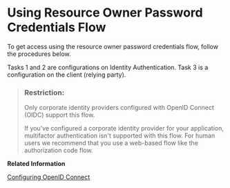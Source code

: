 <!-- loio3e10136191f647588a68f6cd32dc451b -->

# Using Resource Owner Password Credentials Flow

To get access using the resource owner password credentials flow, follow the procedures below.

Tasks 1 and 2 are configurations on Identity Authentication. Task 3 is a configuration on the client \(relying party\).

> ### Restriction:  
> Only corporate identity providers configured with OpenID Connect \(OIDC\) support this flow.
> 
> If you've configured a corporate identity provider for your application, multifactor authentication isn't supported with this flow. For human users we recommend that you use a web-based flow like the authorization code flow.

**Related Information**  


[Configuring OpenID Connect](configuring-openid-connect-a789c9c.md "You can use Identity Authentication for authentication in OpenID Connect protected applications.")

